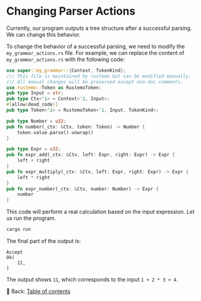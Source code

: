 # Changing Parser Actions

Currently, our program outputs a tree structure after a successful parsing.
We can change this behavior.

To change the behavior of a successful parsing, we need to modify the `my_grammar_actions.rs` file.
For example, we can replace the content of `my_grammar_actions.rs` with the following code:

```rust
use super::my_grammar::{Context, TokenKind};
/// This file is maintained by rustemo but can be modified manually.
/// All manual changes will be preserved except non-doc comments.
use rustemo::Token as RustemoToken;
pub type Input = str;
pub type Ctx<'i> = Context<'i, Input>;
#[allow(dead_code)]
pub type Token<'i> = RustemoToken<'i, Input, TokenKind>;

pub type Number = u32;
pub fn number(_ctx: &Ctx, token: Token) -> Number {
    token.value.parse().unwrap()
}

pub type Expr = u32;
pub fn expr_add(_ctx: &Ctx, left: Expr, right: Expr) -> Expr {
    left + right
}
pub fn expr_multiply(_ctx: &Ctx, left: Expr, right: Expr) -> Expr {
    left * right
}
pub fn expr_number(_ctx: &Ctx, number: Number) -> Expr {
    number
}
```

This code will perform a real calculation based on the input expression.
Let us run the program.

```sh
cargo run
```

The final part of the output is:

```text
Accept
Ok(
    11,
)
```

The output shows `11`, which corresponds to the input `1 + 2 * 3 + 4`.

<!-- :arrow_right:  Next:  -->

:blue_book: Back: [Table of contents](./../README.md)
